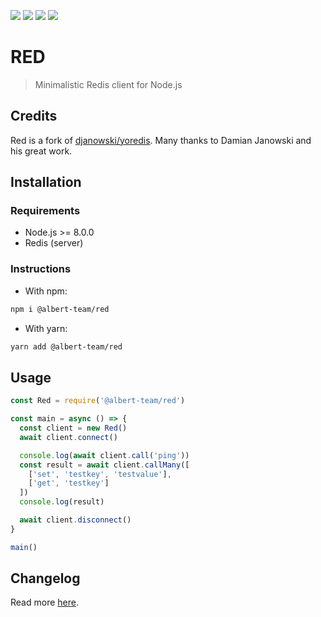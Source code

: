 [![](https://img.shields.io/github/license/albert-team/red.svg?style=flat-square)](https://github.com/albert-team/red)
[![](https://img.shields.io/npm/v/@albert-team/red/latest.svg?style=flat-square)](https://www.npmjs.com/package/@albert-team/red)
[![](https://img.shields.io/npm/v/@albert-team/red/beta.svg?style=flat-square)](https://www.npmjs.com/package/@albert-team/red)
[![](https://img.shields.io/npm/v/@albert-team/red/canary.svg?style=flat-square)](https://www.npmjs.com/package/@albert-team/red)

# RED

> Minimalistic Redis client for Node.js

## Credits

Red is a fork of [djanowski/yoredis](https://github.com/djanowski/yoredis). Many thanks to Damian Janowski and his great work.

## Installation

### Requirements

- Node.js >= 8.0.0
- Redis (server)

### Instructions

- With npm:

```bash
npm i @albert-team/red
```

- With yarn:

```bash
yarn add @albert-team/red
```

## Usage

```js
const Red = require('@albert-team/red')

const main = async () => {
  const client = new Red()
  await client.connect()

  console.log(await client.call('ping'))
  const result = await client.callMany([
    ['set', 'testkey', 'testvalue'],
    ['get', 'testkey']
  ])
  console.log(result)

  await client.disconnect()
}

main()
```

## Changelog

Read more [here](https://github.com/albert-team/red/blob/master/CHANGELOG.md).

